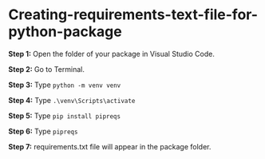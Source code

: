 # Creating-requirements-text-file-for-python-package

**Step 1:** Open the folder of your package in Visual Studio Code.

**Step 2:** Go to Terminal.

**Step 3:** Type ```python -m venv venv```

**Step 4:** Type ```.\venv\Scripts\activate```

**Step 5:** Type ```pip install pipreqs```

**Step 6:** Type ```pipreqs```

**Step 7:** requirements.txt file will appear in the package folder.
